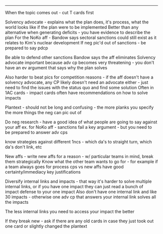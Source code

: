 

----

When the topic comes out - cut T cards first

Solvency advocate - explains what the plan does, it's process, what the world looks like if the plan were to be implemented 
Better than any alternative when generating deficits - you have evidence to describe the plan
For the NoKo aff - Bandow says sectoral sanctions could still exist as it relates to Kim's nuclear development
If neg pic'd out of sanctions - be prepared to say pdcp 

Be able to defend other sanctions Bandow says the aff eliminates 
Solvency advocate important because adv cp becomes very threatening - you don't have an ev argument that says why the plan solves

Also harder to beat pics for competition reasons - if the aff doesn't have a solvency advocate, any CP likely doesn't need an advocate either - just need to find the issues with the status quo and find some solution
Often in 1AC cards - impact cards often have recommendations on how to solve impacts

Plantext - should not be long and confusing - the more planks you specify the more things the neg can pic out of 

Do neg research - have a good idea of what people are going to say against your aff
ex. for NoKo aff - sanctions fail a key argument - but you need to be prepared to answer adv cps

know strategies against different 1ncs - which da's to straight turn, which da's don't link, etc

New affs - write new affs for a reason - w/ particular teams in mind, break them strategically
Know what the other team wants to go for - for example if a team always goes for process cps vs new affs have good certainty/immediacy key justifications

Diversify internal links and impacts - that way it's harder to solve multiple internal links, or if you have one impact they can just read a bunch of impact defense to your one impact
Also don't have one internal link and like 30 impacts - otherwise one adv cp that answers your internal link solves all the impacts

The less internal links you need to access your impact the better

If they break new - ask if there are any old cards in case they just took out one card or slightly changed the plantext